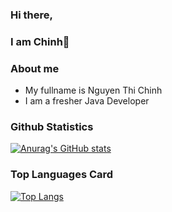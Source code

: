### Hi there,
### I am Chinh👋

### About me
- My fullname is Nguyen Thi Chinh
- I am a fresher Java Developer
### Github Statistics
[![Anurag's GitHub stats](https://github-readme-stats.vercel.app/api?username=NguyenChinh0207)](https://github.com/anuraghazra/github-readme-stats)
### Top Languages Card
[![Top Langs](https://github-readme-stats.vercel.app/api/top-langs/?username=NguyenChinh0207)](https://github.com/anuraghazra/github-readme-stats)
<!--
**NguyenChinh0207/NguyenChinh0207** is a ✨ _special_ ✨ repository because its `README.md` (this file) appears on your GitHub profile.



- 🔭 I’m currently working on ...
- 🌱 I’m currently learning ...
- 👯 I’m looking to collaborate on ...
- 🤔 I’m looking for help with ...
- 💬 Ask me about ...
- 📫 How to reach me: ...
- 😄 Pronouns: ...
- ⚡ Fun fact: ...
-->
